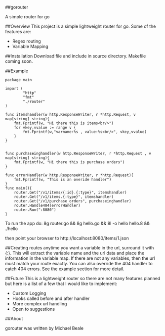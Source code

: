 ##gorouter

A simple router for go

##Overview
This project is a simple lightweight router for go. Some of the features are:

* Regex routing
* Variable Mapping

##Installation
Download file and include in source directory.  Makefile coming soon.

##Example

	package main
	
	import (
			"http"
			"fmt"
			"./router"
	)
       
	func itemshandler(w http.ResponseWriter, r *http.Request, v map[string] string){
		fmt.Fprintf(w, "Hi there this is items<br/>")
		for vkey,vvalue := range v {
			fmt.Fprintf(w,"varname:%s , value:%s<br/>", vkey,vvalue)
		}
	}

	
	func purchaseinghandler(w http.ResponseWriter, r *http.Request , v map[string] string){
		fmt.Fprintf(w, "Hi there this is purchase orders")
	}
	
	func errorHandler(w http.ResponseWriter, r *http.Request){
		fmt.Fprintf(w, "This is an overide handler")
	}
	func main(){
		router.Get("/v1/items/{:id}.{:type}", itemshandler)
		router.Get("/v1/items.{:type}", itemshandler)
		router.Get("/v1/purchase_orders", purchaseinghandler)
		router.Handle404(errorHandler)
		router.Run(":8080")
	}

To run the app do:
	8g router.go && 8g hello.go && 8l -o hello hello.8 && ./hello

then point your browser to http://localhost:8080/items/1.json

##Creating routes
anytime you want a variable in the url, surround it with {:}.  This will extract the variable name and the url data and place the information in the variable map.
If there are not any variables, then the url must match your route exactly. You can also override the 404 handler to catch 404 errors. See the example section for more detail.

##Future
This is a lightweight router so there are not many features planned but here is a list of a few that I would like to implement:

* Custom Logging
* Hooks called before and after handler
* More complex url handling
* Open to suggestions

##About

gorouter was written by Michael Beale
